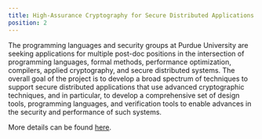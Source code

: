 ```yaml
---
title: High-Assurance Cryptography for Secure Distributed Applications
position: 2
---
```


The programming
languages and security groups at Purdue University are seeking applications for
multiple post-doc positions in the intersection of programming languages, formal
methods, performance optimization, compilers, applied cryptography, and secure
distributed systems. The overall goal of the project is to develop a broad
spectrum of techniques to support secure distributed applications that use
advanced cryptographic techniques, and in particular, to develop a comprehensive
set of design tools, programming languages, and verification tools to enable
advances in the security and performance of such systems.

More details can be found [here](assets/postdoc-ad.pdf).
